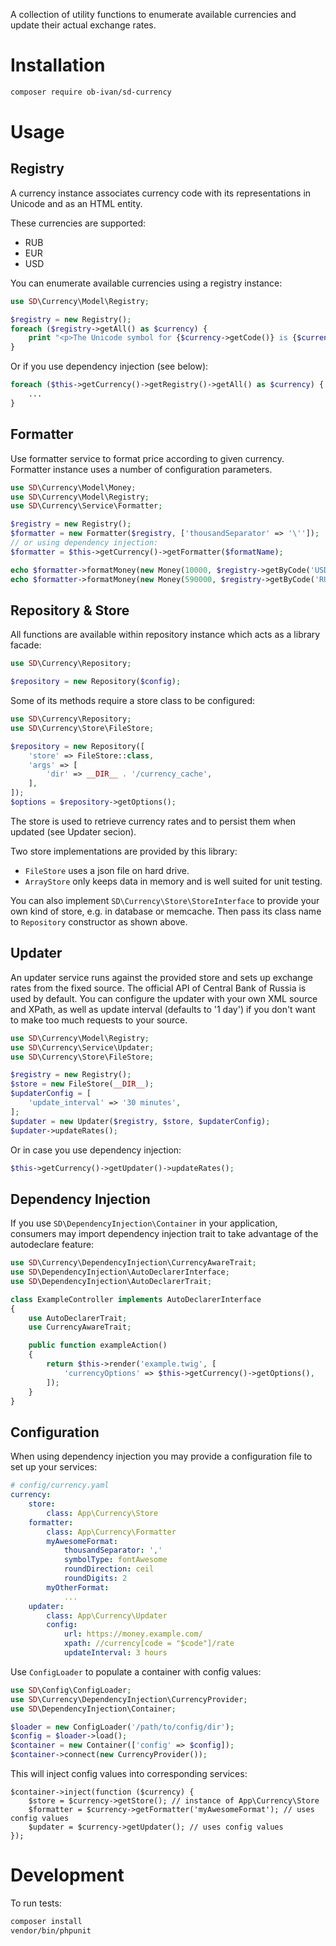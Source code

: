 A collection of utility functions to enumerate available currencies and update their actual exchange rates.

Installation
============

```bash
composer require ob-ivan/sd-currency
```

Usage
=====

Registry
--------
A currency instance associates currency code with its representations in Unicode and as an HTML entity.

These currencies are supported:
- RUB
- EUR
- USD

You can enumerate available currencies using a registry instance:

```php
use SD\Currency\Model\Registry;

$registry = new Registry();
foreach ($registry->getAll() as $currency) {
    print "<p>The Unicode symbol for {$currency->getCode()} is {$currency->getUnicode()}</p>\n";
}
```

Or if you use dependency injection (see below):

```php
foreach ($this->getCurrency()->getRegistry()->getAll() as $currency) {
    ...
}
```

Formatter
---------
Use formatter service to format price according to given currency. Formatter instance uses a number
of configuration parameters.

```php
use SD\Currency\Model\Money;
use SD\Currency\Model\Registry;
use SD\Currency\Service\Formatter;

$registry = new Registry();
$formatter = new Formatter($registry, ['thousandSeparator' => '\'']);
// or using dependency injection:
$formatter = $this->getCurrency()->getFormatter($formatName);

echo $formatter->formatMoney(new Money(10000, $registry->getByCode('USD'))); // $ 10'000
echo $formatter->formatMoney(new Money(590000, $registry->getByCode('RUB'))); // 590'000 ₽
```

Repository & Store
------------------
All functions are available within repository instance which acts as a library facade:

```php
use SD\Currency\Repository;

$repository = new Repository($config);
```

Some of its methods require a store class to be configured:

```php
use SD\Currency\Repository;
use SD\Currency\Store\FileStore;

$repository = new Repository([
    'store' => FileStore::class,
    'args' => [
        'dir' => __DIR__ . '/currency_cache',
    ],
]);
$options = $repository->getOptions();
```

The store is used to retrieve currency rates and to persist them when updated (see Updater secion).

Two store implementations are provided by this library:
- `FileStore` uses a json file on hard drive.
- `ArrayStore` only keeps data in memory and is well suited for unit testing.

You can also implement `SD\Currency\Store\StoreInterface` to provide your own kind of store,
e.g. in database or memcache. Then pass its class name to `Repository` constructor as shown above.

Updater
-------
An updater service runs against the provided store and sets up exchange rates from the fixed source.
The official API of Central Bank of Russia is used by default. You can configure the updater with
your own XML source and XPath, as well as update interval (defaults to '1 day') if you don't want
to make too much requests to your source.

```php
use SD\Currency\Model\Registry;
use SD\Currency\Service\Updater;
use SD\Currency\Store\FileStore;

$registry = new Registry();
$store = new FileStore(__DIR__);
$updaterConfig = [
    'update_interval' => '30 minutes',
];
$updater = new Updater($registry, $store, $updaterConfig);
$updater->updateRates();
```

Or in case you use dependency injection:

```php
$this->getCurrency()->getUpdater()->updateRates();
```

Dependency Injection
--------------------
If you use `SD\DependencyInjection\Container` in your application,
consumers may import dependency injection trait to take advantage of the autodeclare feature:

```php
use SD\Currency\DependencyInjection\CurrencyAwareTrait;
use SD\DependencyInjection\AutoDeclarerInterface;
use SD\DependencyInjection\AutoDeclarerTrait;

class ExampleController implements AutoDeclarerInterface
{
    use AutoDeclarerTrait;
    use CurrencyAwareTrait;

    public function exampleAction()
    {
        return $this->render('example.twig', [
            'currencyOptions' => $this->getCurrency()->getOptions(),
        ]);
    }
}
```

Configuration
-------------
When using dependency injection you may provide a configuration file to set up your services:

```yaml
# config/currency.yaml
currency:
    store:
        class: App\Currency\Store
    formatter:
        class: App\Currency\Formatter
        myAwesomeFormat:
            thousandSeparator: ','
            symbolType: fontAwesome
            roundDirection: ceil
            roundDigits: 2
        myOtherFormat:
            ...
    updater:
        class: App\Currency\Updater
        config:
            url: https://money.example.com/
            xpath: //currency[code = "$code"]/rate
            updateInterval: 3 hours
```

Use `ConfigLoader` to populate a container with config values:

```php
use SD\Config\ConfigLoader;
use SD\Currency\DependencyInjection\CurrencyProvider;
use SD\DependencyInjection\Container;

$loader = new ConfigLoader('/path/to/config/dir');
$config = $loader->load();
$container = new Container(['config' => $config]);
$container->connect(new CurrencyProvider());
```

This will inject config values into corresponding services:

```
$container->inject(function ($currency) {
    $store = $currency->getStore(); // instance of App\Currency\Store
    $formatter = $currency->getFormatter('myAwesomeFormat'); // uses config values
    $updater = $currency->getUpdater(); // uses config values
});
```

Development
===========
To run tests:

```bash
composer install
vendor/bin/phpunit
```
